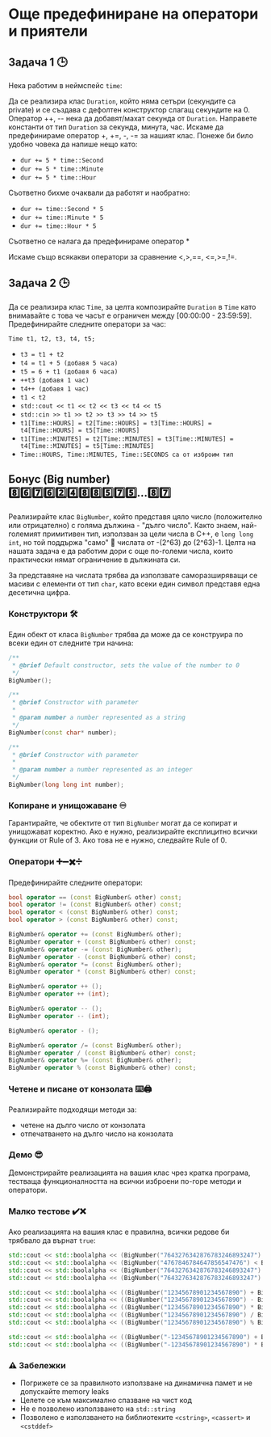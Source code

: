 # Още предефиниране на оператори и приятели

## Задача 1 :clock3:
Нека работим в неймспейс `time`:

Да се реализира клас `Duration`, който няма сетъри (секундите са private) и се създава с дефолтен конструктор слагащ секундите на 0. Оператор ++, -- нека да добавят/махат секунда от `Duration`. Направете константи от тип `Duration` за секунда, минута, час. Искаме да предефинираме оператор +, +=, -, -= за нашият клас. Понеже би било удобно човека да напише нещо като:
* `dur += 5 * time::Second`
* `dur += 5 * time::Minute`
* `dur += 5 * time::Hour`

Съответно бихме очаквали да работят и наобратно:
* `dur += time::Second * 5`
* `dur += time::Minute * 5`
* `dur += time::Hour * 5`

Съответно се налага да предефинираме оператор *

Искаме също всякакви оператори за сравнение <,>,==, <=,>=,!=.

## Задача 2 :clock3:
Да се реализира клас `Time`, за целта композирайте `Duration` в `Time` като внимавайте с това че часът е ограничен между [00:00:00 - 23:59:59]. Предефинирайте следните оператори за час:

```Time t1, t2, t3, t4, t5;```

* `t3 = t1 + t2`
* `t4 = t1 + 5 (добавя 5 часа)`
* `t5 = 6 + t1 (добавя 6 часа)`
* `++t3 (добавя 1 час)`
* `t4++ (добавя 1 час)`
* `t1 < t2`
* `std::cout << t1 << t2 << t3 << t4 << t5`
* `std::cin >> t1 >> t2 >> t3 >> t4 >> t5`
* `t1[Time::HOURS] = t2[Time::HOURS] = t3[Time::HOURS] = t4[Time::HOURS] = t5[Time::HOURS]`
* `t1[Time::MINUTES] = t2[Time::MINUTES] = t3[Time::MINUTES] = t4[Time::MINUTES] = t5[Time::MINUTES]`
* `Time::HOURS, Time::MINUTES, Time::SECONDS са от изброим тип`

## Бонус (Big number) :eight::six::seven::six::two::four::eight::eight::five::seven::five:...:eight::seven:
Реализирайте клас `BigNumber`, който представя цяло число (положително или отрицателно) с голяма дължина - "дълго число". Както знаем, най-големият примитивен тип, използван за цели числа в С++, е `long long int`, но той поддържа "само" :clown_face: числата от -(2^63) до (2^63)-1. Целта на нашата задача е да работим дори с още по-големи числа, които практически нямат ограничение в дължината си.

За представяне на числата трябва да използвате саморазширяващи се масиви с елементи от тип `char`, като всеки един символ представя една десетична цифра.

### Конструктори :hammer_and_wrench:

Един обект от класа `BigNumber` трябва да може да се конструира по всеки един от следните три начина:

```c++
/**
 * @brief Default constructor, sets the value of the number to 0
 */
BigNumber();

/**
 * @brief Constructor with parameter
 * 
 * @param number a number represented as a string
 */
BigNumber(const char* number);

/**
 * @brief Constructor with parameter
 * 
 * @param number a number represented as an integer
 */
BigNumber(long long int number);
```

### Копиране и унищожаване :infinity:

Гарантирайте, че обектите от тип `BigNumber` могат да се копират и унищожават коректно. Ако е нужно, реализирайте експлицитно всички функции от Rule of 3. Ако това не е нужно, следвайте Rule of 0.

### Оператори :heavy_plus_sign::heavy_minus_sign::heavy_multiplication_x::heavy_division_sign:

Предефинирайте следните оператори:

```c++
bool operator == (const BigNumber& other) const;
bool operator != (const BigNumber& other) const;
bool operator < (const BigNumber& other) const;
bool operator > (const BigNumber& other) const;

BigNumber& operator += (const BigNumber& other);
BigNumber operator + (const BigNumber& other) const;
BigNumber& operator -= (const BigNumber& other);
BigNumber operator - (const BigNumber& other) const;
BigNumber& operator *= (const BigNumber& other);
BigNumber operator * (const BigNumber& other) const;

BigNumber& operator ++ ();
BigNumber operator ++ (int);

BigNumber& operator -- ();
BigNumber operator -- (int);

BigNumber& operator - ();

BigNumber& operator /= (const BigNumber& other);
BigNumber operator / (const BigNumber& other) const;
BigNumber& operator %= (const BigNumber& other);
BigNumber operator % (const BigNumber& other) const;
```

### Четене и писане от конзолата :keyboard::printer:

Реализирайте подходящи методи за:

- четене на дълго число от конзолата 
- отпечатването на дълго число на конзолата


### Демо :sunglasses:

Демонстрирайте реализацията на вашия клас чрез кратка програма, тестваща функционалността на всички изброени по-горе методи и оператори.

### Малко тестове :heavy_check_mark::x:

Ако реализацията на вашия клас е правилна, всички редове би трябвало да върнат `true`:

```c++
std::cout << std::boolalpha << (BigNumber("7643276342876783246893247") > BigNumber("4767846784647856547476")) << std::endl;
std::cout << std::boolalpha << (BigNumber("4767846784647856547476") < BigNumber("7643276342876783246893247")) << std::endl;
std::cout << std::boolalpha << (BigNumber("7643276342876783246893247") != BigNumber("4767846784647856547476")) << std::endl;
std::cout << std::boolalpha << (BigNumber("7643276342876783246893247") == BigNumber("7643276342876783246893247")) << std::endl;

std::cout << std::boolalpha << ((BigNumber("12345678901234567890") + BigNumber("4354678097643135")) == BigNumber("12350033579332211025")) << std::endl;
std::cout << std::boolalpha << ((BigNumber("12345678901234567890") - BigNumber("4354678097643135")) == BigNumber("12341324223136924755")) << std::endl;
std::cout << std::boolalpha << ((BigNumber("12345678901234567890") * BigNumber("4354678097643135")) == BigNumber("53761457511741137249987999149935150")) << std::endl;
std::cout << std::boolalpha << ((BigNumber("12345678901234567890") / BigNumber("4354678097643135")) == BigNumber("2835")) << std::endl;
std::cout << std::boolalpha << ((BigNumber("12345678901234567890") % BigNumber("4354678097643135")) == BigNumber("166494416280165")) << std::endl;

std::cout << std::boolalpha << ((BigNumber("-12345678901234567890") + BigNumber("4354678097643135")) == BigNumber("-12341324223136924755")) << std::endl;
std::cout << std::boolalpha << ((BigNumber("-12345678901234567890") * BigNumber("4354678097643135")) == BigNumber("-53761457511741137249987999149935150")) << std::endl;
```

### :warning: Забележки

- Погрижете се за правилното използване на динамична памет и не допускайте memory leaks
- Целете се към максимално спазване на чист код
- Не е позволено използването на `std::string`
- Позволено е използването на библиотеките `<cstring>`, `<cassert>` и `<cstddef>`